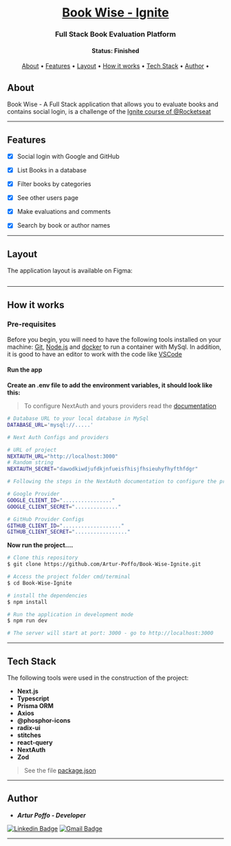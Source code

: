 <h1 align="center">
  <a href="#">Book Wise - Ignite</a>
</h1>

<h3 align="center">
    Full Stack Book Evaluation Platform
</h3>

<h4 align="center"> 
	 Status: Finished
</h4>

<p align="center">
 <a href="#about">About</a> •
 <a href="#features">Features</a> •
 <a href="#layout">Layout</a> • 
 <a href="#how-it-works">How it works</a> • 
 <a href="#tech-stack">Tech Stack</a> • 
 <a href="#author">Author</a> • 
</p>


## About

Book Wise - A Full Stack application that allows you to evaluate books and contains social login, is a challenge of the [Ignite course of @Rocketseat](https://www.rocketseat.com.br/ignite)

---

## Features

- [x] Social login with Google and GitHub
- [x] List Books in a database
- [x] Filter books by categories
- [x] See other users page
- [x] Make evaluations and comments
- [x] Search by book or author names


---

## Layout

The application layout is available on Figma:

<a href="https://www.figma.com/file/jTau6bMNSF10GkqwYAbuLA/BookWise/duplicate">
  <img alt="" src="https://img.shields.io/badge/Acessar%20Layout%20-Figma-%2304D361">
</a>

---

## How it works

### Pre-requisites

Before you begin, you will need to have the following tools installed on your machine:
[Git](https://git-scm.com), [Node.js](https://nodejs.org/en/) and [docker](https://www.docker.com/) to run a container with MySql.
In addition, it is good to have an editor to work with the code like [VSCode](https://code.visualstudio.com/)

#### Run the app

**Create an .env file to add the environment variables, it should look like this:**

> To configure NextAuth and yours providers read the [documentation](https://next-auth.js.org/getting-started/introduction)

```bash
# Database URL to your local database in MySql
DATABASE_URL='mysql://.....'

# Next Auth Configs and providers

# URL of project
NEXTAUTH_URL="http://localhost:3000"
# Random string
NEXTAUTH_SECRET="dawodkiwdjufdkjnfueisfhisjfhsieuhyfhyfthfdgr"

# Following the steps in the NextAuth documentation to configure the providers is a bit of a long explanation :(

# Google Provider
GOOGLE_CLIENT_ID="................"
GOOGLE_CLIENT_SECRET=".............."

# GitHub Provider Configs
GITHUB_CLIENT_ID="..................."
GITHUB_CLIENT_SECRET="................."
```

**Now run the project....**

```bash
# Clone this repository
$ git clone https://github.com/Artur-Poffo/Book-Wise-Ignite.git

# Access the project folder cmd/terminal
$ cd Book-Wise-Ignite

# install the dependencies
$ npm install

# Run the application in development mode
$ npm run dev

# The server will start at port: 3000 - go to http://localhost:3000
```

---

## Tech Stack

The following tools were used in the construction of the project:

- **Next.js**
- **Typescript**
- **Prisma ORM**
- **Axios**
- **@phosphor-icons**
- **radix-ui**
- **stitches**
- **react-query**
- **NextAuth**
- **Zod**

> See the file  [package.json](https://github.com/Artur-Poffo/Book-Wise-Ignite/blob/main/package.json)

---

## Author

- _**Artur Poffo - Developer**_

[![Linkedin Badge](https://img.shields.io/badge/-Artur-blue?style=flat-square&logo=Linkedin&logoColor=white&link=https://www.linkedin.com/in/arturpoffo/)](https://www.linkedin.com/in/arturpoffo/)
[![Gmail Badge](https://img.shields.io/badge/-arturpoffop@gmail.com-c14438?style=flat-square&logo=Gmail&logoColor=white&link=mailto:tgmarinho@gmail.com)](mailto:arturpoffop@gmail.com)

---
